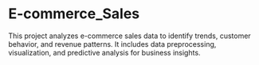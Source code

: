 # E-commerce_Sales
This project analyzes e-commerce sales data to identify trends, customer behavior, and revenue patterns. It includes data preprocessing, visualization, and predictive analysis for business insights.
